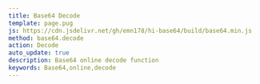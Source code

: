 ```yaml
---
title: Base64 Decode
template: page.pug
js: https://cdn.jsdelivr.net/gh/emn178/hi-base64/build/base64.min.js
method: base64.decode
action: Decode
auto_update: true
description: Base64 online decode function
keywords: Base64,online,decode
---
```

